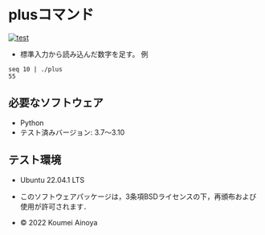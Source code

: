# plusコマンド
[![test](https://github.com/Kome-cyber/robosys2022/actions/workflows/test.yml/badge.svg)](https://github.com/Kome-cyber/robosys2022/actions/workflows/test.yml)

* 標準入力から読み込んだ数字を足す。
例
```
seq 10 | ./plus
55
```
## 必要なソフトウェア
* Python
 * テスト済みバージョン: 3.7～3.10
## テスト環境
* Ubuntu 22.04.1 LTS

 * このソフトウェアパッケージは，3条項BSDライセンスの下，再頒布および使用が許可されます．
  * © 2022 Koumei Ainoya

